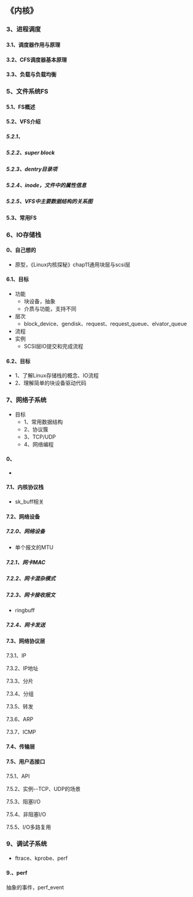 ## 《内核》

### 3、进程调度

#### 3.1、调度器作用与原理

#### 3.2、CFS调度器基本原理

#### 3.3、负载与负载均衡

### 5、文件系统FS

#### 5.1、FS概述

#### 5.2、VFS介绍

##### 5.2.1、

##### 5.2.2、super block

##### 5.2.3、dentry目录项

##### 5.2.4、inode，文件中的属性信息

##### 5.2.5、VFS中主要数据结构的关系图

#### 5.3、常用FS

### 6、IO存储栈

#### 0、自己想的

+ 原型，《Linux内核探秘》chap11通用块层与scsi层

#### 6.1、目标

+ 功能
  + 块设备，抽象
  + 介质与功能，支持不同
+ 层次
  + block_device、gendisk、request、request_queue、elvator_queue
+ 流程
+ 实例
  + SCSI层IO提交和完成流程

#### 6.2、目标

+ 1、了解Linux存储栈的概念、IO流程
+ 2、理解简单的块设备驱动代码

### 7、网络子系统

+ 目标
  + 1、常用数据结构
  + 2、协议簇
  + 3、TCP/UDP
  + 4、网络编程

#### 0、

+ 

#### 7.1、内核协议栈

+ sk_buff相关

#### 7.2、网络设备

##### 7.2.0、网络设备

+ 单个报文的MTU

##### 7.2.1、网卡MAC

##### 7.2.2、网卡混杂模式

##### 7.2.3、网卡接收报文

+ ringbuff

##### 7.2.4、网卡发送

#### 7.3、网络协议层

7.3.1、IP

7.3.2、IP地址

7.3.3、分片

7.3.4、分组

7.3.5、转发

7.3.6、ARP

7.3.7、ICMP

#### 7.4、传输层

#### 7.5、用户态接口

7.5.1、API

7.5.2、实例--TCP、UDP的场景

7.5.3、阻塞I/O

7.5.4、非阻塞I/O

7.5.5、I/O多路复用

### 9、调试子系统

+ ftrace、kprobe、perf

#### 9.、perf

抽象的事件，perf_event